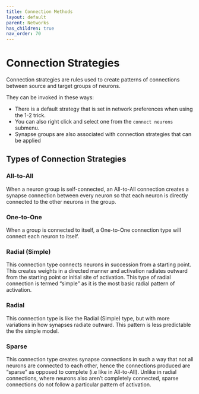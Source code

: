 ```yaml
---
title: Connection Methods
layout: default
parent: Networks
has_children: true
nav_order: 70
---
```



# Connection Strategies

Connection strategies are rules used to create patterns of connections between source and target groups of neurons.

They can be invoked in these ways:

- There is a default strategy that is set in network preferences when using the 1-2 trick. 
- You can also right click and select one from the `connect neurons` submenu.
- Synapse groups are also associated with connection strategies that can be applied

## Types of Connection Strategies

### All-to-All

When a neuron group is self-connected, an All-to-All connection creates a synapse connection between every neuron so that each neuron is directly connected to the other neurons in the group. 

### One-to-One

When a group is connected to itself, a One-to-One connection type will connect each neuron to itself. 

### Radial (Simple)

This connection type connects neurons in succession from a starting point. This creates weights in a directed manner and activation radiates outward from the starting point or initial site of activation. This type of radial connection is termed “simple” as it is the most basic radial pattern of activation.

### Radial

This connection type is like the Radial (Simple) type, but with more variations in how synapses radiate outward. This pattern is less predictable the the simple model.

### Sparse

This connection type creates synapse connections in such a way that not all neurons are connected to each other, hence the connections produced are “sparse” as opposed to complete (i.e like in All-to-All). Unlike in radial connections, where neurons also aren’t completely connected, sparse connections do not follow a particular pattern of activation. 

